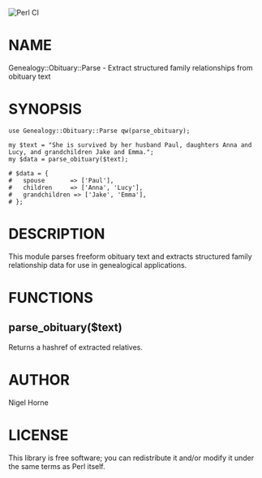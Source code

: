 ![Perl CI](https://github.com/nigelhorne/Genealogy-Obituary-Parse/actions/workflows/test.yml/badge.svg)

# NAME

Genealogy::Obituary::Parse - Extract structured family relationships from obituary text

# SYNOPSIS

    use Genealogy::Obituary::Parse qw(parse_obituary);

    my $text = "She is survived by her husband Paul, daughters Anna and Lucy, and grandchildren Jake and Emma.";
    my $data = parse_obituary($text);

    # $data = {
    #   spouse       => ['Paul'],
    #   children     => ['Anna', 'Lucy'],
    #   grandchildren => ['Jake', 'Emma'],
    # };

# DESCRIPTION

This module parses freeform obituary text and extracts structured family relationship data
for use in genealogical applications.

# FUNCTIONS

## parse\_obituary($text)

Returns a hashref of extracted relatives.

# AUTHOR

Nigel Horne

# LICENSE

This library is free software; you can redistribute it and/or modify it under the same terms as Perl itself.
